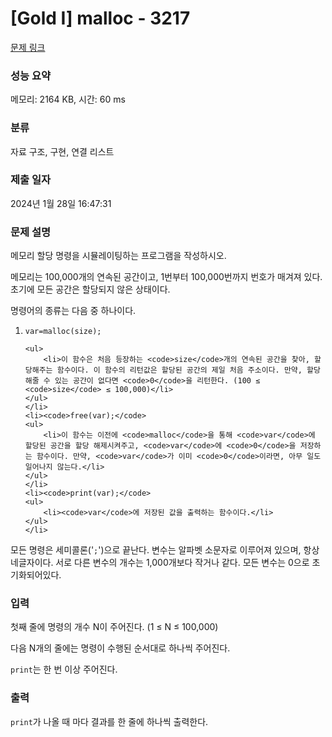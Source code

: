 # [Gold I] malloc - 3217 

[문제 링크](https://www.acmicpc.net/problem/3217) 

### 성능 요약

메모리: 2164 KB, 시간: 60 ms

### 분류

자료 구조, 구현, 연결 리스트

### 제출 일자

2024년 1월 28일 16:47:31

### 문제 설명

<p>메모리 할당 명령을 시뮬레이팅하는 프로그램을 작성하시오.</p>

<p>메모리는 100,000개의 연속된 공간이고, 1번부터 100,000번까지 번호가 매겨져 있다. 초기에 모든 공간은 할당되지 않은 상태이다.</p>

<p>명령어의 종류는 다음 중 하나이다.</p>

<ol>
	<li><code>var=malloc(size);</code>

	<ul>
		<li>이 함수은 처음 등장하는 <code>size</code>개의 연속된 공간을 찾아, 할당해주는 함수이다. 이 함수의 리턴값은 할당된 공간의 제일 처음 주소이다. 만약, 할당해줄 수 있는 공간이 없다면 <code>0</code>을 리턴한다. (100 ≤ <code>size</code> ≤ 100,000)</li>
	</ul>
	</li>
	<li><code>free(var);</code>
	<ul>
		<li>이 함수는 이전에 <code>malloc</code>을 통해 <code>var</code>에 할당된 공간을 할당 해제시켜주고, <code>var</code>에 <code>0</code>을 저장하는 함수이다. 만약, <code>var</code>가 이미 <code>0</code>이라면, 아무 일도 일어나지 않는다.</li>
	</ul>
	</li>
	<li><code>print(var);</code>
	<ul>
		<li><code>var</code>에 저장된 값을 출력하는 함수이다.</li>
	</ul>
	</li>
</ol>

<p>모든 명령은 세미콜론('<code>;</code>')으로 끝난다. 변수는 알파벳 소문자로 이루어져 있으며, 항상 네글자이다. 서로 다른 변수의 개수는 1,000개보다 작거나 같다. 모든 변수는 0으로 초기화되어있다.</p>

### 입력 

 <p>첫째 줄에 명령의 개수 N이 주어진다. (1 ≤ N ≤ 100,000)</p>

<p>다음 N개의 줄에는 명령이 수행된 순서대로 하나씩 주어진다.</p>

<p><code>print</code>는 한 번 이상 주어진다.</p>

### 출력 

 <p><code>print</code>가 나올 때 마다 결과를 한 줄에 하나씩 출력한다.</p>

